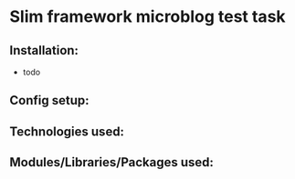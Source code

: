 # Slim framework microblog test task

## Installation:
* todo

## Config setup:


## Technologies used:


## Modules/Libraries/Packages used:
